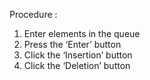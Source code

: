 Procedure :

1) Enter elements in the queue 
2) Press the ‘Enter’ button
3) Click the ‘Insertion’ button
4) Click the ‘Deletion’ button 
